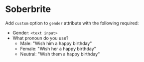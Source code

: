 # Soberbrite

Add `custom` option to `gender` attribute with the following required:

- Gender: `<text input>`
- What pronoun do you use?
    - Male: "Wish him a happy birthday"
    - Female: "Wish her a happy birthday"
    - Neutral: "Wish them a happy birthday"